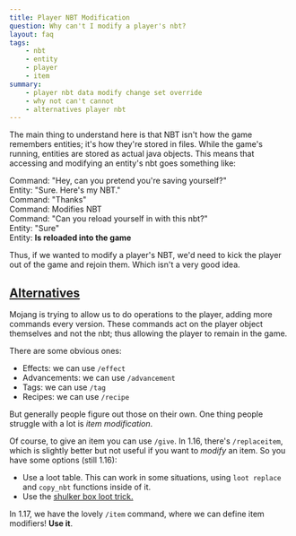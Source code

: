 ```yaml
---
title: Player NBT Modification
question: Why can't I modify a player's nbt?
layout: faq
tags:
    - nbt
    - entity
    - player
    - item
summary:
    - player nbt data modify change set override
    - why not can't cannot
    - alternatives player nbt
---
```


The main thing to understand here is that NBT isn't how the game remembers entities; it's how they're stored in files. While the game's running, entities are stored as actual java objects. This means that accessing and modifying an entity's nbt goes something like:

Command: "Hey, can you pretend you're saving yourself?"  
Entity: "Sure. Here's my NBT."  
Command: "Thanks"  
Command: Modifies NBT  
Command: "Can you reload yourself in with this nbt?"  
Entity: "Sure"  
Entity: **Is reloaded into the game**  

Thus, if we wanted to modify a player's NBT, we'd need to kick the player out of the game and rejoin them. Which isn't a very good idea.

## [Alternatives](#alternatives)

Mojang is trying to allow us to do operations to the player, adding more commands every version. These commands act on the player object themselves and not the nbt; thus allowing the player to remain in the game.

There are some obvious ones:

- Effects: we can use `/effect`
- Advancements: we can use `/advancement`
- Tags: we can use `/tag`
- Recipes: we can use `/recipe`

But generally people figure out those on their own. One thing people struggle with a lot is *item modification*.

Of course, to give an item you can use `/give`. In 1.16, there's `/replaceitem`, which is slightly better but not useful if you want to *modify* an item. So you have some options (still 1.16):

- Use a loot table. This can work in some situations, using `loot replace` and `copy_nbt` functions inside of it.
- Use the [shulker box loot trick.](https://discord.com/channels/154777837382008833/689290423407083535/814970304098336809)

In 1.17, we have the lovely `/item` command, where we can define item modifiers! **Use it**.